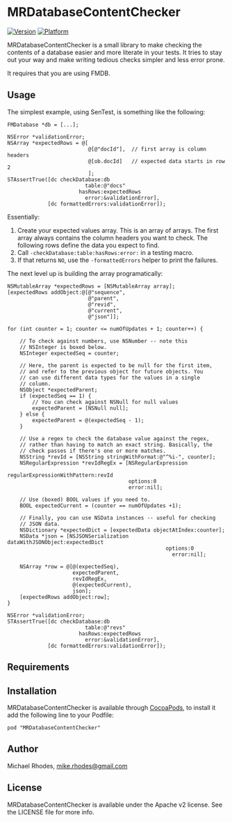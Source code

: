 # MRDatabaseContentChecker

[![Version](http://cocoapod-badges.herokuapp.com/v/MRDatabaseContentChecker/badge.png)](http://cocoadocs.org/docsets/MRDatabaseContentChecker)
[![Platform](http://cocoapod-badges.herokuapp.com/p/MRDatabaseContentChecker/badge.png)](http://cocoadocs.org/docsets/MRDatabaseContentChecker)

MRDatabaseContentChecker is a small library to make checking the contents
of a database easier and more literate in your tests. It tries to stay out
your way and make writing tedious checks simpler and less error prone.

It requires that you are using FMDB.

## Usage

The simplest example, using SenTest, is something like the following:

```objc
FMDatabase *db = [...];

NSError *validationError;
NSArray *expectedRows = @[
                          @[@"docId"],  // first array is column headers
                          @[ob.docId]   // expected data starts in row 2
                          ];
STAssertTrue([dc checkDatabase:db
                         table:@"docs"
                       hasRows:expectedRows
                         error:&validationError],
             [dc formattedErrors:validationError]);
```

Essentially:

1. Create your expected values array. This is an array of arrays. The first
   array always contains the column headers you want to check. The following
   rows define the data you expect to find.
1. Call `-checkDatabase:table:hasRows:error:` in a testing macro.
1. If that returns `NO`, use the `-formattedErrors` helper to print the
   failures.

The next level up is building the array programatically:

```objc
NSMutableArray *expectedRows = [NSMutableArray array];
[expectedRows addObject:@[@"sequence",
                          @"parent",
                          @"revid",
                          @"current",
                          @"json"]];

for (int counter = 1; counter <= numOfUpdates + 1; counter++) {

    // To check against numbers, use NSNumber -- note this
    // NSInteger is boxed below.
    NSInteger expectedSeq = counter;

    // Here, the parent is expected to be null for the first item,
    // and refer to the previous object for future objects. You
    // can use different data types for the values in a single
    // column.
    NSObject *expectedParent;
    if (expectedSeq == 1) {
        // You can check against NSNull for null values
        expectedParent = [NSNull null];
    } else {
        expectedParent = @(expectedSeq - 1);
    }

    // Use a regex to check the database value against the regex,
    // rather than having to match an exact string. Basically, the
    // check passes if there's one or more matches.
    NSString *revId = [NSString stringWithFormat:@"^%i-", counter];
    NSRegularExpression *revIdRegEx = [NSRegularExpression
                                       regularExpressionWithPattern:revId
                                       options:0
                                       error:nil];

    // Use (boxed) BOOL values if you need to.
    BOOL expectedCurrent = (counter == numOfUpdates +1);

    // Finally, you can use NSData instances -- useful for checking
    // JSON data.
    NSDictionary *expectedDict = [expectedData objectAtIndex:counter];
    NSData *json = [NSJSONSerialization dataWithJSONObject:expectedDict
                                                   options:0
                                                     error:nil];

    NSArray *row = @[@(expectedSeq),
                     expectedParent,
                     revIdRegEx,
                     @(expectedCurrent),
                     json];
    [expectedRows addObject:row];
}

NSError *validationError;
STAssertTrue([dc checkDatabase:db
                         table:@"revs"
                       hasRows:expectedRows
                         error:&validationError],
             [dc formattedErrors:validationError]);
```

## Requirements

## Installation

MRDatabaseContentChecker is available through [CocoaPods](http://cocoapods.org),
to install it add the following line to your Podfile:

    pod "MRDatabaseContentChecker"

## Author

Michael Rhodes, mike.rhodes@gmail.com

## License

MRDatabaseContentChecker is available under the Apache v2 license. See the LICENSE file for more info.

